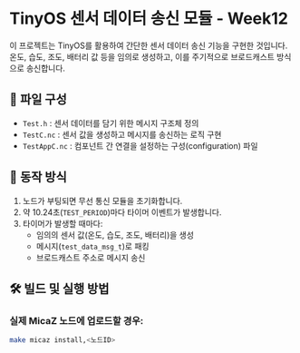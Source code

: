 # TinyOS 센서 데이터 송신 모듈 - Week12

이 프로젝트는 TinyOS를 활용하여 간단한 센서 데이터 송신 기능을 구현한 것입니다.  
온도, 습도, 조도, 배터리 값 등을 임의로 생성하고, 이를 주기적으로 브로드캐스트 방식으로 송신합니다.

## 📁 파일 구성

- `Test.h` : 센서 데이터를 담기 위한 메시지 구조체 정의
- `TestC.nc` : 센서 값을 생성하고 메시지를 송신하는 로직 구현
- `TestAppC.nc` : 컴포넌트 간 연결을 설정하는 구성(configuration) 파일

## 🔧 동작 방식

1. 노드가 부팅되면 무선 통신 모듈을 초기화합니다.
2. 약 10.24초(`TEST_PERIOD`)마다 타이머 이벤트가 발생합니다.
3. 타이머가 발생할 때마다:
   - 임의의 센서 값(온도, 습도, 조도, 배터리)을 생성
   - 메시지(`test_data_msg_t`)로 패킹
   - 브로드캐스트 주소로 메시지 송신

## 🛠️ 빌드 및 실행 방법

### 실제 MicaZ 노드에 업로드할 경우:

```bash
make micaz install,<노드ID>
